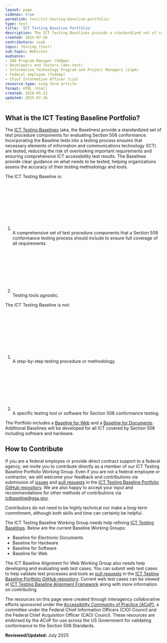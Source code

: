 ```yaml
---
layout: page
sidenav: true
permalink: test/ict-testing-baseline-portfolio/
type: test
title: 'ICT Testing Baseline Portfolio'
description: The ICT Testing Baselines provide a standardized set of components for evaluating Section 508 conformance. Incorporating the Baseline tests into a test process ensures that necessary elements are tested, reducing the risk of overlooking important requirements.
created: 2025-07-16
contributors: usab
topic: Testing (test)
sub-topic: Websites
audience:
- 508 Program Manager (508pm)
- Developers and Testers (dev-test)
- Information Technology Program and Project Managers (itpm)
- Federal employee (fedemp)
- Chief Information Officer (cio)
resource-type: Long form article
format: HTML (html)
created: 2018-05-22
updated: 2025-07-16
---
```


## What is the ICT Testing Baseline Portfolio?

The <a href="https://ictbaseline.access-board.gov/" target="_blank" class="usa-link--external">ICT Testing Baselines</a> (aka, the Baselines) provide a standardized set of test procedure components for evaluating Section 508 conformance. Incorporating the Baseline tests into a testing process ensures that necessary elements of information and communications technology (ICT) are tested, reducing the risk of overlooking important requirements and ensuring comprehensive ICT accessibility test results. The Baselines provide clear guidance on what needs to be tested, helping organizations assess the accuracy of their testing methodology and tools.

The ICT Testing Baseline is:

<ol class="usa-icon-list tablet:grid-col">
  <li class="usa-icon-list__item">
      <div class="usa-icon-list__icon text-green"><svg class="usa-icon" aria-hidden="true" role="img"><use xlink:href="{{ site.baseurl }}/assets/images/sprite.svg#check_circle"></use></svg></div>
      <div class="usa-icon-list__content">A comprehensive set of test procedure components that a Section 508 conformance testing process should include to ensure full coverage of all requirements.</div>
  </li>  
  <li class="usa-icon-list__item">
      <div class="usa-icon-list__icon text-green"><svg class="usa-icon" aria-hidden="true" role="img"><use xlink:href="{{ site.baseurl }}/assets/images/sprite.svg#check_circle"></use></svg></div>
      <div class="usa-icon-list__content">Testing tools agnostic.</div>
  </li>  
</ol>


The ICT Testing Baseline is not:

<ol class="usa-icon-list tablet:grid-col">
  <li class="usa-icon-list__item">
      <div class="usa-icon-list__icon text-red"><svg class="usa-icon" aria-hidden="true" role="img"><use xlink:href="{{ site.baseurl }}/assets/images/sprite.svg#cancel"></use></svg></div>
      <div class="usa-icon-list__content">A step-by-step testing procedure or methodology.</div>
  </li> 
  <li class="usa-icon-list__item">
      <div class="usa-icon-list__icon text-red"><svg class="usa-icon" aria-hidden="true" role="img"><use xlink:href="{{ site.baseurl }}/assets/images/sprite.svg#cancel"></use></svg></div>
      <div class="usa-icon-list__content">A specific testing tool or software for Section 508 conformance testing.</div>
  </li>
</ol>


The Portfolio includes a <a href="https://ictbaseline.access-board.gov/web-baselines/" target="_blank" class="usa-link--external">Baseline for Web</a> and a <a href="https://ictbaseline.access-board.gov/document-baselines/" target="_blank" class="usa-link--external">Baseline for Documents</a>. Additional Baselines will be developed for all ICT covered by Section 508 including software and hardware.

## How to Contribute 

If you are a federal employee or provide direct contract support to a federal agency, we invite you to contribute directly as a member of our ICT Testing Baseline Portfolio Working Group. Even if you are not a federal employee or contractor, we still welcome your feedback and contributions via submission of <a href="https://github.com/Section508Coordinators/baselinealignment/issues" target="_blank" class="usa-link--external">issues</a> and <a href="https://github.com/Section508Coordinators/baselinealignment/pulls" target="_blank" class="usa-link--external">pull requests</a> in the <a href="https://github.com/atbcb/ICTTestingBaseline" target="_blank" class="usa-link--external">ICT Testing Baseline Portfolio GitHub repository</a>. We are also happy to accept your input and recommendations for other methods of contributions via [ictbaseline@gsa.gov](mailto:ictbaseline@gsa.gov).

Contributors do not need to be highly technical nor make a long-term commitment, although both skills and time can certainly be helpful. 

The ICT Testing Baseline Working Group needs help refining <a href="https://ictbaseline.access-board.gov/" target="_blank" class="usa-link--external">ICT Testing Baselines</a>. Below are the current Baseline Working Groups:

* Baseline for Electronic Documents  
* Baseline for Hardware  
* Baseline for Software  
* Baseline for Web

The ICT Baseline Alignment for Web Working Group also needs help developing and evaluating web test cases. You can submit web test cases to help validate test processes and tools as <a href="https://github.com/Section508Coordinators/baselinealignment/pulls" target="_blank" class="usa-link--external">pull requests</a> in the <a href="https://github.com/atbcb/ICTTestingBaseline" target="_blank" class="usa-link--external">ICT Testing Baseline Portfolio GitHub repository</a>. Current web test cases can be viewed at <a href="https://baselinealignment.section508.gov/" target="_blank" class="usa-link--external">ICT Testing Baseline Alignment Framework</a> along with more information on contributing. 

The resources on this page were created through interagency collaborative efforts sponsored under the <a href="https://www.cio.gov/about/members-and-leadership/accessibility-cop/" target="_blank" class="usa-link--external">Accessibility Community of Practice (ACoP)</a>, a committee under the Federal Chief Information Officers (CIO) Council and the Federal Chief Acquisition Officer (CAO) Council. These resources are endorsed by the ACoP for use across the US Government for validating conformance to the Section 508 Standards.


**Reviewed/Updated:** July 2025